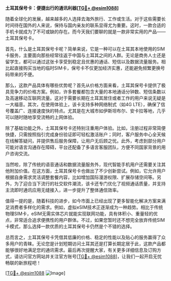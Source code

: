 **土耳其保号卡：便捷出行的通讯利器[[TG💪+ @esim1088](https://t.me/s/esim1088)]**

随着全球化的发展，越来越多的人选择去海外旅行、工作或生活。对于这些需要长时间待在国外的人来说，保持与国内亲友的联系显得尤为重要。这时，一款合适的手机卡就成为了不可或缺的存在。而今天我们要聊的就是一款非常实用的产品——土耳其保号卡。

首先，什么是土耳其保号卡呢？简单来说，它是一种可以在土耳其本地使用的SIM卡服务，主要面向那些经常往返于中国与土耳其之间的人群。无论是商务人士还是留学生，都可以通过这张卡享受到稳定且优惠的通话、短信以及数据流量服务。相比起直接购买当地的临时SIM卡，保号卡不仅更加经济实惠，还能避免频繁更换号码带来的不便。

那么，这款产品具体有哪些优势呢？首先从价格方面来看，土耳其保号卡提供了极具竞争力的价格方案。例如，许多套餐都包含大量的本地通话分钟数、短信条数以及高速移动互联网流量。这对于需要长期在土耳其居住或者工作的用户来说无疑是一大福音。其次，在使用体验上，该卡支持多种网络制式（如4G LTE），确保了信号覆盖广、连接速度快的特点。尤其是在大城市如伊斯坦布尔、安卡拉等地，几乎可以随时随地享受流畅的上网体验。

除了基础功能之外，土耳其保号卡还特别注重用户体验。比如，注册过程非常简便快捷，只需按照指引完成身份验证即可轻松激活账户；同时，客户服务中心全天候在线解答疑问，并提供售后服务保障，让用户无后顾之忧。此外，考虑到部分用户可能对语言沟通存在障碍，平台还配备了多语言客服团队，方便不同国家背景的用户咨询交流。

当然啦，除了传统的语音通话和数据流量服务外，现代智能手机用户还需要关注其他附加价值。在这方面，土耳其保号卡也做出了不少创新尝试。例如，它允许用户根据自身需求灵活调整套餐内容，比如增加国际漫游权限、扩展存储空间等。另外，为了迎合当下流行的社交软件潮流，该卡还专门优化了视频通话质量，并支持主流即时通讯应用无缝接入，进一步提升了整体通信效率。

值得一提的是，随着科技的进步，如今市面上已经出现了更多智能化解决方案来满足消费者多样化的需求。例如，虚拟eSIM技术正逐渐成为一种趋势。相比于传统物理SIM卡，eSIM无需实体芯片就能实现联网功能，具有体积小、重量轻的优点，非常适合追求便携性的用户群体。不过，如果您暂时还不想完全放弃传统SIM卡模式，那么选择一款优质的土耳其保号卡仍然是个不错的选择。

总而言之，土耳其保号卡凭借其低廉的价格、稳定的性能以及贴心的服务赢得了众多用户的青睐。无论您是计划短期访问土耳其还是打算长期定居于此，这款产品都能够很好地满足您的通讯需求。最后再次提醒大家，有关更多详细信息及订购方式，请访问官方网站并关注官方账号[[TG💪+ @esim1088](https://t.me/s/esim1088)]，让我们一起开启无忧畅联的新旅程吧！

[[TG💪+ @esim1088](https://t.me/s/esim1088) ![Image](https://i.postimg.cc/4NQfJmqS/Snipaste-2025-05-13-00-14-12.png)]